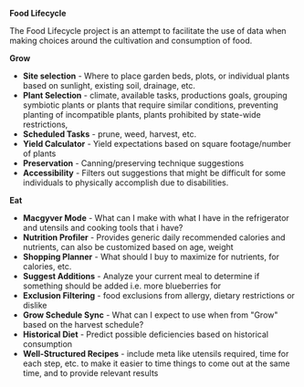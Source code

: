 **Food Lifecycle**

The Food Lifecycle project is an attempt to facilitate the use of data when making choices around the cultivation and consumption of food.

**Grow**
- **Site selection** - Where to place garden beds, plots, or individual plants based on sunlight, existing soil, drainage, etc.
- **Plant Selection** - climate, available tasks, productions goals, grouping symbiotic plants or plants that require similar conditions, preventing planting of incompatible plants, plants prohibited by state-wide restrictions,
- **Scheduled Tasks** - prune, weed, harvest, etc.
- **Yield Calculator** - Yield expectations based on square footage/number of plants
- **Preservation** - Canning/preserving technique suggestions
- **Accessibility** - Filters out suggestions that might be difficult for some individuals to physically accomplish due to disabilities.


**Eat**
- **Macgyver Mode** - What can I make with what I have in the refrigerator and utensils and cooking tools that i have?
- **Nutrition Profiler** - Provides generic daily recommended calories and nutrients, can also be customized based on age, weight
- **Shopping Planner** - What should I buy to maximize for nutrients, for calories, etc.
- **Suggest Additions** - Analyze your current meal to determine if something should be added i.e. more blueberries for
-  **Exclusion Filtering** - food exclusions from allergy, dietary restrictions or dislike
- **Grow Schedule Sync** - What can I expect to use when from "Grow" based on the harvest schedule?
- **Historical Diet** - Predict possible deficiencies based on historical consumption 
- **Well-Structured Recipes** - include meta like utensils required, time for each step, etc. to make it easier to time things to come out at the same time, and to provide relevant results
